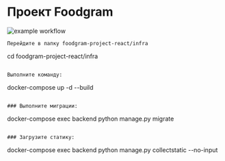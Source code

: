 <h1 align="left">Проект Foodgram</h1>

![example workflow](https://github.com/Alex-code-sxg/foodgram-project-react/actions/workflows/main.yml/badge.svg)

```
Перейдите в папку foodgram-project-react/infra
```
cd foodgram-project-react/infra
```

Выполните команду:
```
docker-compose up -d --build
```

### Выполните миграции:
```
docker-compose exec backend python manage.py migrate
```

### Загрузите статику:
```
docker-compose exec backend python manage.py collectstatic --no-input
```
